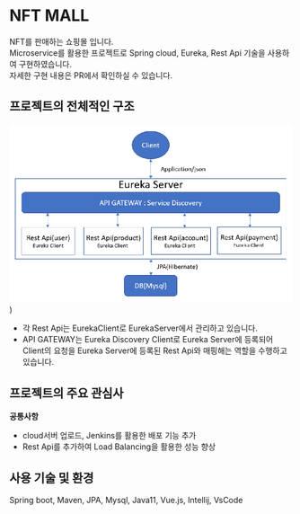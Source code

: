NFT MALL
=============
NFT를 판매하는 쇼핑몰 입니다.<br>
Microservice를 활용한 프로젝트로 Spring cloud, Eureka, Rest Api 기술을 사용하여 구현하였습니다.<br>
자세한 구현 내용은 PR에서 확인하실 수 있습니다.<br>

## 프로젝트의 전체적인 구조
![NFT MALL 서버 구조도](https://github.com/webpgmlee/msa-project/blob/master/System.png)
)
- 각 Rest Api는 EurekaClient로 EurekaServer에서 관리하고 있습니다.
- API GATEWAY는 Eureka Discovery Client로 Eureka Server에 등록되어<br>
Client의 요청을 Eureka Server에 등록된 Rest Api와 매핑해는 역할을 수행하고 있습니다.

## 프로젝트의 주요 관심사
<b>공통사항</b><br>
- cloud서버 업로드, Jenkins를 활용한 배포 기능 추가
- Rest Api를 추가하여 Load Balancing을 활용한 성능 향상


## 사용 기술 및 환경
Spring boot, Maven, JPA, Mysql, Java11, Vue.js, Intellij, VsCode
<br>
